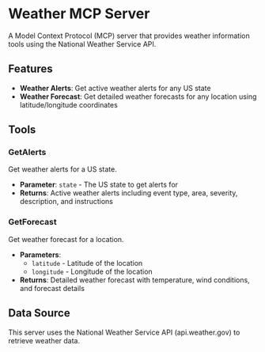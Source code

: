 # Weather MCP Server

A Model Context Protocol (MCP) server that provides weather information tools using the National Weather Service API.

## Features

- **Weather Alerts**: Get active weather alerts for any US state
- **Weather Forecast**: Get detailed weather forecasts for any location using latitude/longitude coordinates

## Tools

### GetAlerts
Get weather alerts for a US state.
- **Parameter**: `state` - The US state to get alerts for
- **Returns**: Active weather alerts including event type, area, severity, description, and instructions

### GetForecast  
Get weather forecast for a location.
- **Parameters**: 
  - `latitude` - Latitude of the location
  - `longitude` - Longitude of the location
- **Returns**: Detailed weather forecast with temperature, wind conditions, and forecast details

## Data Source

This server uses the National Weather Service API (api.weather.gov) to retrieve weather data.
